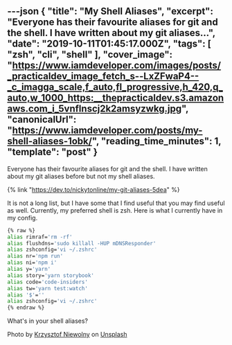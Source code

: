 ---json
{
  "title": "My Shell Aliases",
  "excerpt": "Everyone has their favourite aliases for git and the shell. I have written about my git aliases...",
  "date": "2019-10-11T01:45:17.000Z",
  "tags": [
    "zsh",
    "cli",
    "shell"
  ],
  "cover_image": "https://www.iamdeveloper.com/images/posts/_practicaldev_image_fetch_s--LxZFwaP4--_c_imagga_scale,f_auto,fl_progressive,h_420,q_auto,w_1000_https:__thepracticaldev.s3.amazonaws.com_i_5vnflnscj2k2amsyzwkg.jpg",
  "canonicalUrl": "https://www.iamdeveloper.com/posts/my-shell-aliases-1obk/",
  "reading_time_minutes": 1,
  "template": "post"
}
---

Everyone has their favourite aliases for git and the shell. I have written about my git aliases before but not my shell aliases.

{% link "https://dev.to/nickytonline/my-git-aliases-5dea" %}

It is not a long list, but I have some that I find useful that you may find useful as well. Currently, my preferred shell is zsh. Here is what I currently have in my config.

```bash
{% raw %}
alias rimraf='rm -rf'
alias flushdns='sudo killall -HUP mDNSResponder'
alias zshconfig='vi ~/.zshrc'
alias nr='npm run'
alias ni='npm i'
alias y='yarn'
alias story='yarn storybook'
alias code='code-insiders'
alias tw='yarn test:watch'
alias '$'=''
alias zshconfig='vi ~/.zshrc'
{% endraw %}
```

What's in your shell aliases?

Photo by [Krzysztof Niewolny](https://unsplash.com/@epan5?utm_source=unsplash&utm_medium=referral&utm_content=creditCopyText) on [Unsplash](https://unsplash.com/s/photos/shell?utm_source=unsplash&utm_medium=referral&utm_content=creditCopyText)
